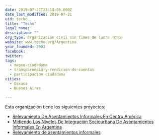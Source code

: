 ```yaml
---
date: 2019-07-21T23:14:06.000Z
date_last_modified: 2019-07-21
uid: techo
title: "Techo"
legal_name: 
description: ""
org_type: Organización civil sin fines de lucro (ONG)
website: www.techo.org/Argentina
year_founded: 2003
facebook: 
twitter: 
tags:
  - mapeo-ciudadano
  - transparencia-y-rendicion-de-cuentas
  - participación-ciudadana
cities: 
  - Oaxaca
  - Buenos Aires

---
```


Esta organización tiene los siguientes proyectos:

- [Relevamiento De Asentamientos Informales En Centro América](/proyectos/relevamiento-de-asentamientos-informales-en-centro-america)
- [Midiendo Los Niveles De Integración Sociourbana De Asentamientos Informales En Argentina](/proyectos/midiendo-los-niveles-de-integracion-sociourbana-de-asentamientos-informales-en-argentina)
- [Relevamiento de asentamientos informales](/proyectos/asentamientos)
